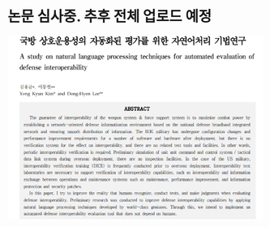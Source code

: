 # 논문 심사중. 추후 전체 업로드 예정
![Approach](https://github.com/cliff51/playground2/blob/main/%EC%BA%A1%EC%B2%98.PNG?raw=true)
